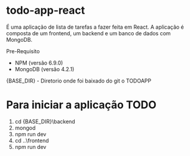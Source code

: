 # todo-app-react
É uma aplicação de lista de tarefas a fazer feita em React. A aplicação é composta de um frontend, um backend e um banco de dados com MongoDB.

Pre-Requisito
- NPM (versão 6.9.0) 
- MongoDB (versão 4.2.1)


{BASE_DIR} - Diretorio onde foi baixado do git o TODOAPP

# Para iniciar a aplicação TODO

1) cd {BASE_DIR}\backend
2) mongod
3) npm run dev
4) cd ..\frontend
5) npm run dev